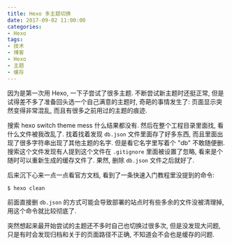 ```yaml
---
title: Hexo 多主题切换
date: 2017-09-02 11:00:00
categories:
- Hexo
tags:
- 技术
- 博客
- Hexo
- 主题
- 缓存
---
```

因为是第一次用 Hexo, 一下子尝试了很多主题.
不断尝试新主题时还挺正常, 但是试得差不多了准备回头选一个自己满意的主题时, 奇葩的事情发生了:
页面显示突然变得非常混乱, 而且有很多之前用过的主题的痕迹.

搜索 hexo switch theme mess 什么结果都没有.
然后在整个工程目录里面找, 看什么文件被我改乱了.
找着找着发现 `db.json` 文件里面存了好多东西, 而且里面出现了很多字符串出现了其他主题的名字.
但是看它名字里写着个 "db" 不敢随便删.
搜索这个文件发现有人提到这个文件在 `.gitignore` 里面被设置了忽略, 看来是个随时可以重新生成的缓存文件了.
果然, 删除 `db.json` 文件之后就好了.

后来沉下心来一点一点看官方文档, 看到了一条快速入门教程里没提到的命令:

``` bash
$ hexo clean
```

前面直接删 `db.json` 的方式可能会导致部署的站点时有些多余的文件没被清理掉, 用这个命令就比较彻底了.

突然想起来最开始尝试的主题还不多时自己也切换过很多次, 但是没发现大问题, 只是有时会发现归档和关于的页面路径不正确, 不知道会不会也是缓存的问题.
